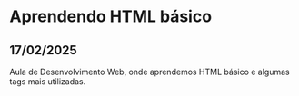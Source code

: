 # Aprendendo HTML básico
## 17/02/2025
Aula de Desenvolvimento Web, onde aprendemos HTML básico e algumas tags mais utilizadas.